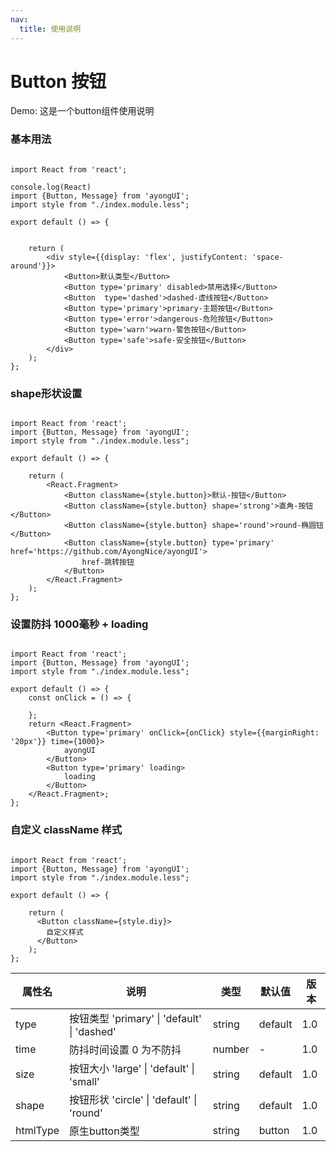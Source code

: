 ```yaml
---
nav:
  title: 使用说明
---
```


# Button 按钮


Demo:
这是一个button组件使用说明

### 基本用法

```tsx

import React from 'react';

console.log(React)
import {Button, Message} from 'ayongUI';
import style from "./index.module.less";

export default () => {


    return (
        <div style={{display: 'flex', justifyContent: 'space-around'}}>
            <Button>默认类型</Button>
            <Button type='primary' disabled>禁用选择</Button>
            <Button  type='dashed'>dashed-虚线按钮</Button>
            <Button type='primary'>primary-主题按钮</Button>
            <Button type='error'>dangerous-危险按钮</Button>
            <Button type='warn'>warn-警告按钮</Button>
            <Button type='safe'>safe-安全按钮</Button>
        </div>
    );
};
```


### shape形状设置

```tsx

import React from 'react';
import {Button, Message} from 'ayongUI';
import style from "./index.module.less";

export default () => {
 
    return (
        <React.Fragment>
            <Button className={style.button}>默认-按钮</Button>
            <Button className={style.button} shape='strong'>直角-按钮</Button>
            <Button className={style.button} shape='round'>round-椭圆钮</Button>
            <Button className={style.button} type='primary' href='https://github.com/AyongNice/ayongUI'>
                href-跳转按钮
            </Button>
        </React.Fragment>
    );
};
```
### 设置防抖 1000毫秒 + loading


```tsx 

import React from 'react';
import {Button, Message} from 'ayongUI';
import style from "./index.module.less";

export default () => {
    const onClick = () => {

    };
    return <React.Fragment>
        <Button type='primary' onClick={onClick} style={{marginRight: '20px'}} time={1000}>
            ayongUI
        </Button>
        <Button type='primary' loading>
            loading
        </Button>
    </React.Fragment>;
};
```

### 自定义 className 样式

```tsx

import React from 'react';
import {Button, Message} from 'ayongUI';
import style from "./index.module.less";

export default () => {
 
    return (
      <Button className={style.diy}>
        自定义样式
      </Button>
    );
};
```



| 属性名   | 说明                                        | 类型   | 默认值  | 版本 |
| -------- | ------------------------------------------- | ------ | ------- | ---- |
| type     | 按钮类型 'primary' \| 'default' \| 'dashed' | string | default | 1.0  |
| time     | 防抖时间设置 0 为不防抖                     | number | -       | 1.0  |
| size     | 按钮大小 'large' \| 'default' \| 'small'    | string | default | 1.0  |
| shape    | 按钮形状 'circle' \| 'default' \| 'round'   | string | default | 1.0  |
| htmlType | 原生button类型                              | string | button  | 1.0  |

